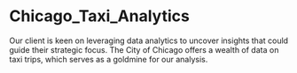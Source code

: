 # Chicago_Taxi_Analytics

Our client is keen on leveraging data analytics to uncover insights that could guide their strategic focus. The City of Chicago offers a wealth of data on taxi trips, which serves as a goldmine for our analysis.
